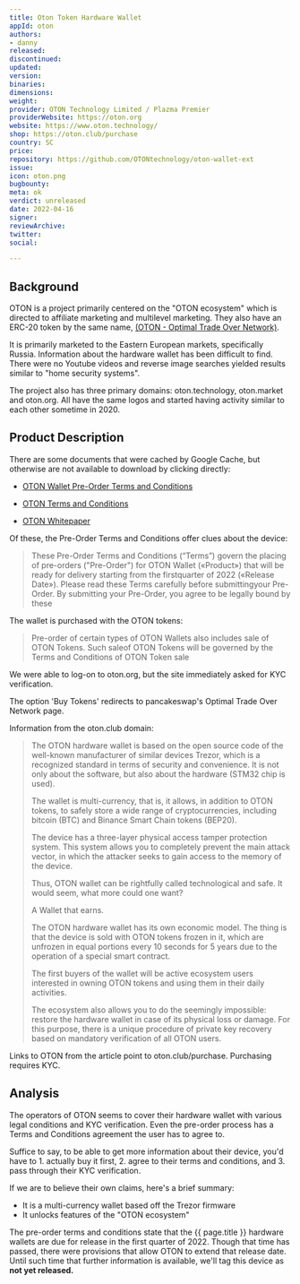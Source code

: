```yaml
---
title: Oton Token Hardware Wallet
appId: oton
authors:
- danny
released: 
discontinued: 
updated: 
version: 
binaries: 
dimensions: 
weight: 
provider: OTON Technology Limited / Plazma Premier
providerWebsite: https://oton.org
website: https://www.oton.technology/
shop: https://oton.club/purchase
country: SC
price: 
repository: https://github.com/OTONtechnology/oton-wallet-ext
issue: 
icon: oton.png
bugbounty: 
meta: ok
verdict: unreleased
date: 2022-04-16
signer: 
reviewArchive: 
twitter: 
social: 

---
```


## Background 

OTON is a project primarily centered on the "OTON ecosystem" which is directed to affiliate marketing and multilevel marketing. They also have an ERC-20 token by the same name, [(OTON - Optimal Trade Over Network)](https://etherscan.io/token/0x25bae8f104d364fd2c7510e17bb3a8f8b845dd6c). 

It is primarily marketed to the Eastern European markets, specifically Russia. Information about the hardware wallet has been difficult to find. There were no Youtube videos and reverse image searches yielded results similar to "home security systems". 

The project also has three primary domains: oton.technology, oton.market and oton.org. All have the same logos and started having activity similar to each other sometime in 2020.

## Product Description 

There are some documents that were cached by Google Cache, but otherwise are not available to download by clicking directly: 

- [OTON Wallet Pre-Order Terms and Conditions](https://webcache.googleusercontent.com/search?q=cache:frRhJUd5OVAJ:https://wallet.oton.technology/docs/pre-order-terms-and-conditions.pdf)

- [OTON Terms and Conditions](https://www.oton.technology/OtonTechnology_TermsAndConditions.pdf)

- [OTON Whitepaper](https://oton.technology/oton-whitepaper-en.pdf)

Of these, the Pre-Order Terms and Conditions offer clues about the device: 

> These Pre-Order Terms and Conditions (“Terms”) govern the placing of pre-orders ("Pre-Order") for OTON Wallet («Product») that will be ready for delivery starting from the firstquarter of 2022 («Release Date»). Please read these Terms carefully before submittingyour Pre-Order. By submitting your Pre-Order, you agree to be legally bound by these

The wallet is purchased with the OTON tokens:

> Pre-order of certain types of OTON Wallets also includes sale of OTON Tokens. Such saleof OTON Tokens will be governed by the Terms and Conditions of OTON Token sale

We were able to log-on to oton.org, but the site immediately asked for KYC verification. 

The option 'Buy Tokens' redirects to pancakeswap's Optimal Trade Over Network page.

Information from the oton.club domain: 

> The OTON hardware wallet is based on the open source code of the well-known manufacturer of similar devices Trezor, which is a recognized standard in terms of security and convenience. It is not only about the software, but also about the hardware (STM32 chip is used).
>
> The wallet is multi-currency, that is, it allows, in addition to OTON tokens, to safely store a wide range of cryptocurrencies, including bitcoin (BTC) and Binance Smart Chain tokens (BEP20).
> 
> The device has a three-layer physical access tamper protection system. This system allows you to completely prevent the main attack vector, in which the attacker seeks to gain access to the memory of the device.
>
> Thus, OTON wallet can be rightfully called technological and safe. It would seem, what more could one want?
>
> A Wallet that earns.
> 
> The OTON hardware wallet has its own economic model. The thing is that the device is sold with OTON tokens frozen in it, which are unfrozen in equal portions every 10 seconds for 5 years due to the operation of a special smart contract.
> 
> The first buyers of the wallet will be active ecosystem users interested in owning OTON tokens and using them in their daily activities.
>
> The ecosystem also allows you to do the seemingly impossible: restore the hardware wallet in case of its physical loss or damage. For this purpose, there is a unique procedure of private key recovery based on mandatory verification of all OTON users.

Links to OTON from the article point to oton.club/purchase. Purchasing requires KYC. 

## Analysis 

The operators of OTON seems to cover their hardware wallet with various legal conditions and KYC verification. Even the pre-order process has a Terms and Conditions agreement the user has to agree to. 

Suffice to say, to be able to get more information about their device, you'd have to 1. actually buy it first, 2. agree to their terms and conditions, and 3. pass through their KYC verification. 

If we are to believe their own claims, here's a brief summary: 

- It is a multi-currency wallet based off the Trezor firmware
- It unlocks features of the "OTON ecosystem" 

The pre-order terms and conditions state that the {{ page.title }} hardware wallets are due for release in the first quarter of 2022. Though that time has passed, there were provisions that allow OTON to extend that release date. Until such time that further information is available, we'll tag this device as **not yet released.**











